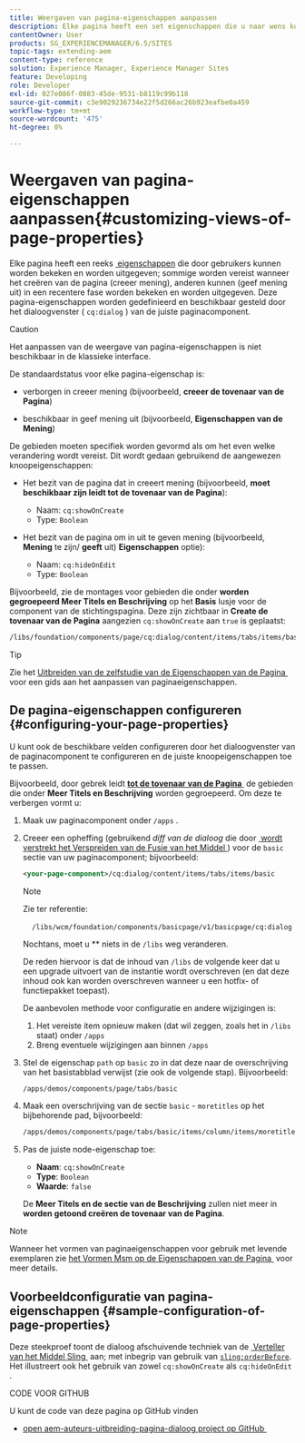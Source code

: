 ```yaml
---
title: Weergaven van pagina-eigenschappen aanpassen
description: Elke pagina heeft een set eigenschappen die u naar wens kunt bewerken
contentOwner: User
products: SG_EXPERIENCEMANAGER/6.5/SITES
topic-tags: extending-aem
content-type: reference
solution: Experience Manager, Experience Manager Sites
feature: Developing
role: Developer
exl-id: 027e086f-0883-45de-9531-b8119c99b118
source-git-commit: c3e9029236734e22f5d266ac26b923eafbe0a459
workflow-type: tm+mt
source-wordcount: '475'
ht-degree: 0%

---
```


# Weergaven van pagina-eigenschappen aanpassen{#customizing-views-of-page-properties}

Elke pagina heeft een reeks [&#x200B; eigenschappen &#x200B;](/help/sites-authoring/editing-page-properties.md) die door gebruikers kunnen worden bekeken en worden uitgegeven; sommige worden vereist wanneer het creëren van de pagina (creeer mening), anderen kunnen (geef mening uit) in een recentere fase worden bekeken en worden uitgegeven. Deze pagina-eigenschappen worden gedefinieerd en beschikbaar gesteld door het dialoogvenster ( `cq:dialog` ) van de juiste paginacomponent.

>[!CAUTION]
>
>Het aanpassen van de weergave van pagina-eigenschappen is niet beschikbaar in de klassieke interface.

De standaardstatus voor elke pagina-eigenschap is:

* verborgen in creeer mening (bijvoorbeeld, **creeer de tovenaar van de Pagina**)

* beschikbaar in geef mening uit (bijvoorbeeld, **Eigenschappen van de Mening**)

De gebieden moeten specifiek worden gevormd als om het even welke verandering wordt vereist. Dit wordt gedaan gebruikend de aangewezen knoopeigenschappen:

* Het bezit van de pagina dat in creeert mening (bijvoorbeeld, **moet beschikbaar zijn leidt tot de tovenaar van de Pagina**):

   * Naam: `cq:showOnCreate`
   * Type: `Boolean`

* Het bezit van de pagina om in uit te geven mening (bijvoorbeeld, **Mening** te zijn/ **geeft** uit) **Eigenschappen** optie):

   * Naam: `cq:hideOnEdit`
   * Type: `Boolean`

Bijvoorbeeld, zie de montages voor gebieden die onder **worden gegroepeerd Meer Titels en Beschrijving** op het **Basis** lusje voor de component van de stichtingspagina. Deze zijn zichtbaar in **Create de tovenaar van de Pagina** aangezien `cq:showOnCreate` aan `true` is geplaatst:

```xml
/libs/foundation/components/page/cq:dialog/content/items/tabs/items/basic/items/column/items/moretitles
```

>[!TIP]
>
>Zie het [&#x200B; Uitbreiden van de zelfstudie van de Eigenschappen van de Pagina &#x200B;](https://experienceleague.adobe.com/docs/experience-manager-learn/sites/developing/page-properties-technical-video-develop.html?lang=nl-NL) voor een gids aan het aanpassen van paginaeigenschappen.

## De pagina-eigenschappen configureren {#configuring-your-page-properties}

U kunt ook de beschikbare velden configureren door het dialoogvenster van de paginacomponent te configureren en de juiste knoopeigenschappen toe te passen.

Bijvoorbeeld, door gebrek leidt [**tot de tovenaar van de Pagina** &#x200B;](/help/sites-authoring/managing-pages.md#creating-a-new-page) de gebieden die onder **Meer Titels en Beschrijving** worden gegroepeerd. Om deze te verbergen vormt u:

1. Maak uw paginacomponent onder `/apps` .
1. Creeer een opheffing (gebruikend *diff van de dialoog* die door [&#x200B; wordt verstrekt het Verspreiden van de Fusie van het Middel &#x200B;](/help/sites-developing/sling-resource-merger.md)) voor de `basic` sectie van uw paginacomponent; bijvoorbeeld:

   ```xml
   <your-page-component>/cq:dialog/content/items/tabs/items/basic
   ```

   >[!NOTE]
   >
   >Zie ter referentie:
   >
   >    `/libs/wcm/foundation/components/basicpage/v1/basicpage/cq:dialog`
   >
   >Nochtans, moet u **&#x200B;**&#x200B;** niets in de `/libs` weg veranderen.
   >
   >De reden hiervoor is dat de inhoud van `/libs` de volgende keer dat u een upgrade uitvoert van de instantie wordt overschreven (en dat deze inhoud ook kan worden overschreven wanneer u een hotfix- of functiepakket toepast).
   >
   >De aanbevolen methode voor configuratie en andere wijzigingen is:
   >
   >1. Het vereiste item opnieuw maken (dat wil zeggen, zoals het in `/libs` staat) onder `/apps`
   >1. Breng eventuele wijzigingen aan binnen `/apps`

1. Stel de eigenschap `path` op `basic` zo in dat deze naar de overschrijving van het basistabblad verwijst (zie ook de volgende stap). Bijvoorbeeld:

   ```xml
   /apps/demos/components/page/tabs/basic
   ```

1. Maak een overschrijving van de sectie `basic` - `moretitles` op het bijbehorende pad, bijvoorbeeld:

   ```xml
   /apps/demos/components/page/tabs/basic/items/column/items/moretitles
   ```

1. Pas de juiste node-eigenschap toe:

   * **Naam**: `cq:showOnCreate`
   * **Type**: `Boolean`
   * **Waarde**: `false`

   De **Meer Titels en de sectie van de Beschrijving** zullen niet meer in **worden getoond creëren de tovenaar van de Pagina**.

>[!NOTE]
>
>Wanneer het vormen van paginaeigenschappen voor gebruik met levende exemplaren zie [&#x200B; het Vormen Msm op de Eigenschappen van de Pagina &#x200B;](/help/sites-developing/extending-msm.md#configuring-msm-locks-on-page-properties-touch-enabled-ui) voor meer details.

## Voorbeeldconfiguratie van pagina-eigenschappen {#sample-configuration-of-page-properties}

Deze steekproef toont de dialoog afschuivende techniek van de [&#x200B; Verteller van het Middel Sling &#x200B;](/help/sites-developing/sling-resource-merger.md) aan; met inbegrip van gebruik van [`sling:orderBefore`](/help/sites-developing/sling-resource-merger.md#properties). Het illustreert ook het gebruik van zowel `cq:showOnCreate` als `cq:hideOnEdit` .

CODE VOOR GITHUB

U kunt de code van deze pagina op GitHub vinden

* [&#x200B; open aem-auteurs-uitbreiding-pagina-dialoog project op GitHub &#x200B;](https://github.com/Adobe-Marketing-Cloud/aem-authoring-extension-page-dialog)
